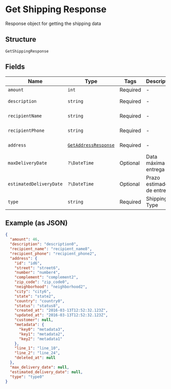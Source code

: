 
# Get Shipping Response

Response object for getting the shipping data

## Structure

`GetShippingResponse`

## Fields

| Name | Type | Tags | Description | Getter | Setter |
|  --- | --- | --- | --- | --- | --- |
| `amount` | `int` | Required | - | getAmount(): int | setAmount(int amount): void |
| `description` | `string` | Required | - | getDescription(): string | setDescription(string description): void |
| `recipientName` | `string` | Required | - | getRecipientName(): string | setRecipientName(string recipientName): void |
| `recipientPhone` | `string` | Required | - | getRecipientPhone(): string | setRecipientPhone(string recipientPhone): void |
| `address` | [`GetAddressResponse`](../../doc/models/get-address-response.md) | Required | - | getAddress(): GetAddressResponse | setAddress(GetAddressResponse address): void |
| `maxDeliveryDate` | `?\DateTime` | Optional | Data máxima de entrega | getMaxDeliveryDate(): ?\DateTime | setMaxDeliveryDate(?\DateTime maxDeliveryDate): void |
| `estimatedDeliveryDate` | `?\DateTime` | Optional | Prazo estimado de entrega | getEstimatedDeliveryDate(): ?\DateTime | setEstimatedDeliveryDate(?\DateTime estimatedDeliveryDate): void |
| `type` | `string` | Required | Shipping Type | getType(): string | setType(string type): void |

## Example (as JSON)

```json
{
  "amount": 46,
  "description": "description0",
  "recipient_name": "recipient_name8",
  "recipient_phone": "recipient_phone2",
  "address": {
    "id": "id6",
    "street": "street6",
    "number": "number4",
    "complement": "complement2",
    "zip_code": "zip_code0",
    "neighborhood": "neighborhood2",
    "city": "city6",
    "state": "state2",
    "country": "country0",
    "status": "status8",
    "created_at": "2016-03-13T12:52:32.123Z",
    "updated_at": "2016-03-13T12:52:32.123Z",
    "customer": null,
    "metadata": {
      "key0": "metadata3",
      "key1": "metadata2",
      "key2": "metadata1"
    },
    "line_1": "line_10",
    "line_2": "line_24",
    "deleted_at": null
  },
  "max_delivery_date": null,
  "estimated_delivery_date": null,
  "type": "type0"
}
```

